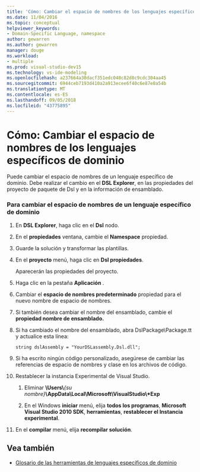```yaml
---
title: 'Cómo: Cambiar el espacio de nombres de los lenguajes específicos de dominio'
ms.date: 11/04/2016
ms.topic: conceptual
helpviewer_keywords:
- Domain-Specific Language, namespace
author: gewarren
ms.author: gewarren
manager: douge
ms.workload:
- multiple
ms.prod: visual-studio-dev15
ms.technology: vs-ide-modeling
ms.openlocfilehash: a237664a30dacf351edc048c82d8c9cdc304aa45
ms.sourcegitcommit: 6944ceb7193d410a2a913ecee6f40c6e87e8a54b
ms.translationtype: MT
ms.contentlocale: es-ES
ms.lasthandoff: 09/05/2018
ms.locfileid: "43775895"
---
```

# <a name="how-to-change-the-namespace-of-a-domain-specific-language"></a>Cómo: Cambiar el espacio de nombres de los lenguajes específicos de dominio
Puede cambiar el espacio de nombres de un lenguaje específico de dominio. Debe realizar el cambio en el **DSL Explorer**, en las propiedades del proyecto de paquete de Dsl y en la información de ensamblado.

### <a name="to-change-the-namespace-of-a-domain-specific-language"></a>Para cambiar el espacio de nombres de un lenguaje específico de dominio

1.  En **DSL Explorer**, haga clic en el **Dsl** nodo.

2.  En el **propiedades** ventana, cambie el **Namespace** propiedad.

3.  Guarde la solución y transformar las plantillas.

4.  En el **proyecto** menú, haga clic en **Dsl propiedades**.

     Aparecerán las propiedades del proyecto.

5.  Haga clic en la pestaña **Aplicación** .

6.  Cambiar el **espacio de nombres predeterminado** propiedad para el nuevo nombre de espacio de nombres.

7.  Si también desea cambiar el nombre del ensamblado, cambie el **propiedad nombre de ensamblado.**

8.  Si ha cambiado el nombre del ensamblado, abra DslPackage\Package.tt y actualice esta línea:

     `string dslAssembly = "YourDSLassembly.Dsl.dll";`

9. Si ha escrito ningún código personalizado, asegúrese de cambiar las referencias de espacio de nombres y clase en los archivos de código.

10. Restablecer la instancia Experimental de Visual Studio.

    1.  Eliminar **\Users\\**_{su nombre}_**\AppData\Local\Microsoft\VisualStudio\\\*Exp**

    2.  En el Windows **iniciar** menú, elija **todos los programas**, **Microsoft Visual Studio 2010 SDK**, **herramientas**, **restablecer el Instancia experimental**.

11. En el **compilar** menú, elija **recompilar solución**.

## <a name="see-also"></a>Vea también

- [Glosario de las herramientas de lenguajes específicos de dominio](http://msdn.microsoft.com/ca5e84cb-a315-465c-be24-76aa3df276aa)